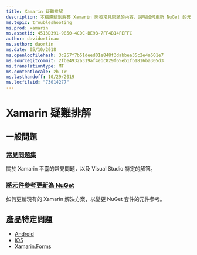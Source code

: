 ```yaml
---
title: Xamarin 疑難排解
description: 本檔連結到解答 Xamarin 開發常見問題的內容，說明如何更新 NuGet 的元件參考、討論支援選項，以及回答產品特有的問題。
ms.topic: troubleshooting
ms.prod: xamarin
ms.assetid: 4513D391-9850-4CDC-BE9B-7FF4B14FEFFC
author: davidortinau
ms.author: daortin
ms.date: 05/10/2018
ms.openlocfilehash: 3c257f7b51deed01e848f3dabbea35c2e4a601e7
ms.sourcegitcommit: 2fbe4932a319af4ebc829f65eb1fb1816ba305d3
ms.translationtype: MT
ms.contentlocale: zh-TW
ms.lasthandoff: 10/29/2019
ms.locfileid: "73014277"
---
```

# <a name="xamarin-troubleshooting"></a>Xamarin 疑難排解

## <a name="general-issues"></a>一般問題

### <a name="frequently-asked-questionsquestionsindexmd"></a>[常見問題集](questions/index.md)

關於 Xamarin 平臺的常見問題，以及 Visual Studio 特定的解答。

### <a name="updating-component-references-to-nugetcomponent-nugetmd"></a>[將元件參考更新為 NuGet](component-nuget.md)

如何更新現有的 Xamarin 解決方案，以變更 NuGet 套件的元件參考。

## <a name="product-specific-questions"></a>產品特定問題

- [Android](~/android/troubleshooting/questions/index.md)
- [iOS](~/ios/troubleshooting/questions/index.md)
- [Xamarin.Forms](~/xamarin-forms/troubleshooting/questions/index.md)
